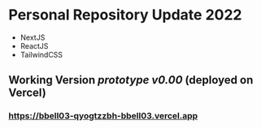 

# Personal Repository Update 2022
- NextJS
- ReactJS
- TailwindCSS

## Working Version *prototype v0.00* (deployed on Vercel)
### https://bbell03-qyogtzzbh-bbell03.vercel.app

